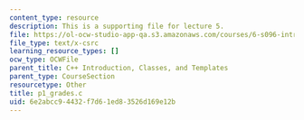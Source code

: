 ```yaml
---
content_type: resource
description: This is a supporting file for lecture 5.
file: https://ol-ocw-studio-app-qa.s3.amazonaws.com/courses/6-s096-introduction-to-c-and-c-january-iap-2013/6e2abcc94432f7d61ed83526d169e12b_p1_grades.c
file_type: text/x-csrc
learning_resource_types: []
ocw_type: OCWFile
parent_title: C++ Introduction, Classes, and Templates
parent_type: CourseSection
resourcetype: Other
title: p1_grades.c
uid: 6e2abcc9-4432-f7d6-1ed8-3526d169e12b
---
```

